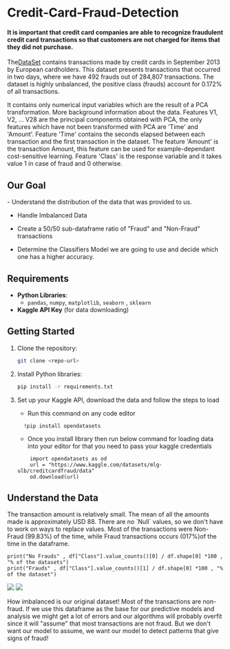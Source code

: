 # Credit-Card-Fraud-Detection

<h4>
It is important that credit card companies are able to recognize fraudulent credit card transactions so that customers are not charged for items that they did not purchase.
</h4>

<p>
  The<a href= "https://www.kaggle.com/datasets/mlg-ulb/creditcardfraud">DataSet</a> contains transactions made by credit cards in September 2013 by European cardholders.
This dataset presents transactions that occurred in two days, where we have 492 frauds out of 284,807 transactions. The dataset is highly unbalanced, the positive class (frauds) account for 0.172% of all transactions.

It contains only numerical input variables which are the result of a PCA transformation.
More background information about the data. Features V1, V2, … V28 are the principal components obtained with PCA, the only features which have not been transformed with PCA are 'Time' and 'Amount'. Feature 'Time' contains the seconds elapsed between each transaction and the first transaction in the dataset. The feature 'Amount' is the transaction Amount, this feature can be used for example-dependant cost-sensitive learning. Feature 'Class' is the response variable and it takes value 1 in case of fraud and 0 otherwise.
</p>


## Our Goal

<p>
- Understand the  distribution of the  data that was provided to us.
  
- Handle Imbalanced Data

- Create a 50/50 sub-dataframe ratio of "Fraud" and "Non-Fraud" transactions

- Determine the Classifiers Model we are going to use and decide which one has a higher accuracy.
  
</p>

## Requirements

- **Python Libraries**:
  - `pandas`, `numpy`, `matplotlib`, `seaborn` , `sklearn`
- **Kaggle API Key** (for data downloading)

## Getting Started

1. Clone the repository:
   ```bash
   git clone <repo-url>
   ```
2. Install Python libraries:
   ```bash
   pip install -r requirements.txt
   ```
3. Set up your Kaggle API, download the data  and follow the steps to load
   
    - Run this command on any code editor

      
   ```
     !pip install opendatasets
   ```

   
    - Once you install library then run below command  for loading data into your editor for that you need to pass your kaggle credentials
      
   ```
       import opendatasets as od
       url = "https://www.kaggle.com/datasets/mlg-ulb/creditcardfraud/data"
       od.download(url)
   ```

## Understand the Data

<p>
  The transaction amount is relatively small. The mean of all the amounts made is approximately USD 88. There are no `Null` values, so we don't have to work on ways to replace values. Most of the transactions were Non-Fraud (99.83%) of the time, while Fraud transactions occurs (017%)of the time in the dataframe.
</p>


```
print("No Frauds" , df["Class"].value_counts()[0] / df.shape[0] *100 , "% of the datasets")
print("Frauds" , df["Class"].value_counts()[1] / df.shape[0] *100 , "% of the dataset")

```
<img src = "img1">

<img src = "img2">

<p>
  How imbalanced is our original dataset! Most of the transactions are non-fraud. If we use this dataframe as the base for our predictive models and analysis we might get a lot of errors and our algorithms will probably overfit since it will "assume" that most transactions are not fraud. But we don't want our model to assume, we want our model to detect patterns that give signs of fraud!
</p>


